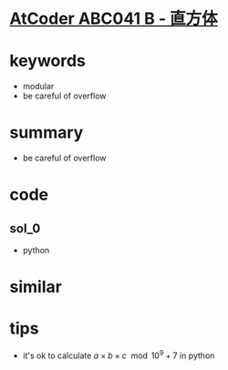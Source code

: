 # [AtCoder ABC041 B - 直方体 ](https://atcoder.jp/contests/abc041/tasks/abc041_b)


# keywords 
- modular 
- be careful of overflow 

# summary 
- be careful of overflow 


# code 
## sol_0
- python 


# similar 


# tips 
- it's ok to calculate $a \times b \times c \mod{10^9 + 7}$ in python 